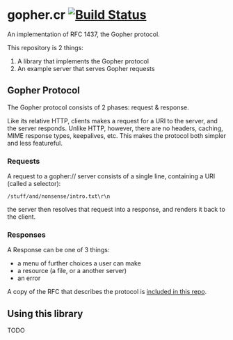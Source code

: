 # gopher.cr [![Build Status](https://travis-ci.org/anicholson/gopher.cr.svg?branch=master)](https://travis-ci.org/anicholson/gopher.cr)

An implementation of RFC 1437, the Gopher protocol.

This repository is 2 things:

1. A library that implements the Gopher protocol
2. An example server that serves Gopher requests

## Gopher Protocol

The Gopher protocol consists of 2 phases: request & response. 

Like its relative HTTP, clients makes a request for a URI to the server, and the server responds.
Unlike HTTP, however, there are no headers, caching, MIME response types, keepalives, etc.
This makes the protocol both simpler and less featureful.

### Requests

A request to a gopher:// server consists of a single line, containing a URI (called a selector):

```
/stuff/and/nonsense/intro.txt\r\n
```

the server then resolves that request into a response, and renders it back to the client.


### Responses

A Response can be one of 3 things:

* a menu of further choices a user can make
* a resource (a file, or a another server)
* an error

A copy of the RFC that describes the protocol is [included in this repo][rfc].

[rfc]: ./rfc-1436.txt

## Using this library

TODO
